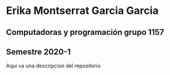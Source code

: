 # Erika Montserrat Garcia Garcia
## Computadoras y programación grupo 1157
## Semestre 2020-1

Aqui va una descripcion del repositorio
